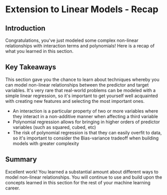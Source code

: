 
# Extension to Linear Models - Recap

## Introduction

Congratulations, you've just modeled some complex non-linear relationships with interaction terms and polynomials! Here is a recap of what you learned in this section.

## Key Takeaways

This section gave you the chance to learn about techniques whereby you can model non-linear relationships between the predictor and target variables. It's very rare that real-world problems can be modeled with a simple linear regression, so it's important to get yourself well acquainted with creating new features and selecting the most important ones.

* An interaction is a particular property of two or more variables where they interact in a non-additive manner when affecting a third variable 
* Polynomial regression allows for bringing in higher orders of predictor variables (such as squared, cubed, etc) 
* The risk of polynomial regression is that they can easily overfit to data, so it's important to consider the Bias-variance tradeoff when building models with greater complexity 

## Summary

Excellent work! You learned a substantial amount about different ways to model non-linear relationships. You will continue to use and build upon the concepts learned in this section for the rest of your machine learning career.
